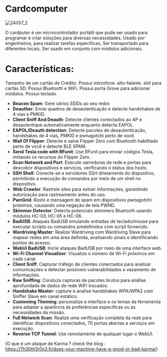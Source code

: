 #                              Cardcomputer

![24057_2](https://github.com/user-attachments/assets/bff50bd7-29a9-4668-a469-a406e885be3f)

O cardputer é um microcontrolador portátil que pode ser usado para programar e criar soluções para diversas necessidades. 
Usado por engenheiros, para realizar tarefas específicas, Ser transportado para diferentes locais, Ser usado em conjunto com módulos adicionais. 


# Características: 

Tamanho de um cartão de Crédito.
Possui microfone. 
alto-falante.
slot para cartão SD.
Possui Bluetooth e WiFi.
Possui porta Grove para adicionar módulos.
Possui teclado.

- **Beacon Spam**: Gere vários SSIDs ao seu redor.
- **Deauther**: Envie quadros de desautenticação e detecte handshakes de 4 vias e PMKID.
- **Client Sniff And Deauth**: Detecte clientes conectados ao AP e desautentique automaticamente enquanto detecta EAPOL.
- **EAPOL/Deauth detection**: Detecte pacotes de desautenticação, handshakes de 4 vias, PMKID e pwnagotchi perto de você.
- **Wall Of Flipper**: Detecte e salve Flipper Zero com Bluetooth habilitado perto de você e detecte BLE SPAM.
- **Send Tesla code with RFunit**: Use RFunit para enviar códigos Tesla, imitando os recursos do Flipper Zero.
- **Scan Network and Port**: Execute varreduras de rede e portas para descobrir dispositivos e serviços, verificando o status dos hosts.
- **SSH Shell**: Conecte-se a servidores SSH diretamente do dispositivo, permitindo a execução de comandos por meio de um shell no dispositivo.
- **Web Crawler**: Rastreie sites para extrair informações, garantindo autorização para rastreamento antes do uso.
- **PwnGrid**: Rosto e mensagem de spam em dispositivos pwnagotchi próximos, causando uma negação de tela PWND.
- **Skimmer Detector**: Detecte potenciais skimmers Bluetooth usando módulos HC-03, HC-05 e HC-06.
- **BadUSB**: Ataques BadUSB emulando entradas de teclado/mouse para executar scripts ou comandos predefinidos com script fornecido.
- **Wardriving Master**: Realize Wardriving com Wardriving Slave para mapear redes em uma área definida, analisando sinais e identificando pontos de acesso.
- **WebUi BadUSB**: Inicie ataques BadUSB por meio de uma interface web.
- **Wi-Fi Channel Visualizer**: Visualize o número de Wi-Fi próximos em cada canal.
- **Client Sniff**: Capturar tráfego de clientes conectados para analisar comunicações e detectar possíveis vulnerabilidades e vazamento de informações.
- **Raw Sniffing**: Conduza capturas de pacotes brutos para análise aprofundada de dados de rede WiFi trocados.
- **Handshake Master**: capture e analise handshakes WPA/WPA2 com Sniffer Slave em canal estático.
- **Customing Theming**: personalize a interface e os temas da ferramenta para adaptar a aparência às preferências específicas ou às necessidades da missão.
- **Full Network Scan**: Realize uma verificação completa da rede para identificar dispositivos conectados, 70 portas abertas e serviços em execução.
- **Reverse TCP Tunnel**: Use remotamente de qualquer lugar o WebUI.
  
 (O que é um ataque de Karma ? check the blog : https://7h30th3r0n3.fr/does-your-machine-have-a-good-or-bad-karma/)
